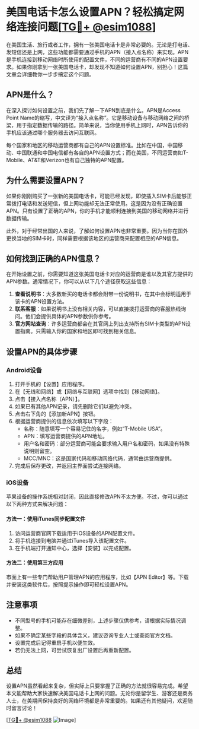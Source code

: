 # 美国电话卡怎么设置APN？轻松搞定网络连接问题[[TG💪+ @esim1088](https://t.me/s/esim1088)]

在美国生活、旅行或者工作，拥有一张美国电话卡是非常必要的。无论是打电话、发短信还是上网，这些功能都需要通过手机的APN（接入点名称）来实现。APN是手机连接到移动网络时所使用的配置文件，不同的运营商有不同的APN设置要求。如果你刚拿到一张美国电话卡，却发现不知道如何设置APN，别担心！这篇文章会详细教你一步步搞定这个问题。

## APN是什么？

在深入探讨如何设置之前，我们先了解一下APN到底是什么。APN是Access Point Name的缩写，中文译为“接入点名称”。它是移动设备与移动网络之间的桥梁，用于指定数据传输的路径。简单来说，当你使用手机上网时，APN告诉你的手机应该通过哪个服务器去访问互联网。

每个国家和地区的移动运营商都有自己的APN设置标准。比如在中国，中国移动、中国联通和中国电信都有各自的APN设置方式；而在美国，不同运营商如T-Mobile、AT&T和Verizon也有自己独特的APN配置。

## 为什么需要设置APN？

如果你刚刚购买了一张新的美国电话卡，可能已经发现，即使插入SIM卡后能够正常拨打电话和发送短信，但上网功能却无法正常使用。这是因为没有正确设置APN。只有设置了正确的APN，你的手机才能顺利连接到美国的移动网络并进行数据传输。

此外，对于经常出国的人来说，了解如何设置APN也非常重要。因为当你在国外更换当地的SIM卡时，同样需要根据该地区的运营商来配置相应的APN信息。

## 如何找到正确的APN信息？

在开始设置之前，你需要知道这张美国电话卡对应的运营商是谁以及其官方提供的APN参数。通常情况下，你可以从以下几个途径获取这些信息：

1. **查看说明书**：大多数新买的电话卡都会附带一份说明书，在其中会标明适用于该卡的APN设置方法。
2. **联系客服**：如果说明书上没有相关内容，可以直接拨打运营商的客服热线询问。他们会提供具体的APN参数供你参考。
3. **官方网站查询**：许多运营商都会在其官网上列出支持所有SIM卡类型的APN设置指南。只需输入你的国家和地区即可找到相关信息。

## 设置APN的具体步骤

### Android设备

1. 打开手机的【设置】应用程序。
2. 在【无线和网络】或【网络与互联网】选项中找到【移动网络】。
3. 点击【接入点名称（APN）】。
4. 如果已有其他APN记录，请先删除它们以避免冲突。
5. 点击右下角的【添加新APN】按钮。
6. 根据运营商提供的信息依次填写以下字段：
   - 名称：随意填写一个容易记住的名字，例如“T-Mobile USA”。
   - APN：填写运营商提供的APN地址。
   - 用户名和密码：部分运营商可能会要求输入用户名和密码，如果没有特殊说明则留空。
   - MCC/MNC：这是国家代码和移动网络代码，通常由运营商提供。
7. 完成后保存更改，并返回主界面尝试连接网络。

### iOS设备

苹果设备的操作系统相对封闭，因此直接修改APN不太方便。不过，你可以通过以下两种方式来解决问题：

#### 方法一：使用iTunes同步配置文件
1. 访问运营商官网下载适用于iOS设备的APN配置文件。
2. 将手机连接到电脑并通过iTunes导入该配置文件。
3. 在手机端打开通知中心，选择【安装】以完成配置。

#### 方法二：使用第三方应用
市面上有一些专门帮助用户管理APN的应用程序，比如【APN Editor】等。下载并安装这类软件后，按照提示操作即可轻松设置APN。

## 注意事项

- 不同型号的手机可能存在细微差别，上述步骤仅供参考，请根据实际情况调整。
- 如果不确定某些字段的具体含义，建议咨询专业人士或查阅官方文档。
- 设置完成后记得重启手机以便生效。
- 若仍无法上网，可尝试恢复出厂设置后再重新配置。

## 总结

设置APN虽然看起来复杂，但实际上只要掌握了正确的方法就很容易完成。希望本文能帮助大家快速解决美国电话卡上网的问题。无论你是留学生、游客还是商务人士，在美期间保持良好的网络环境都是非常重要的。如果还有其他疑问，欢迎随时留言讨论！

[[TG💪+ @esim1088](https://t.me/s/esim1088) ![Image](https://i.postimg.cc/4NQfJmqS/Snipaste-2025-05-13-00-14-12.png)]